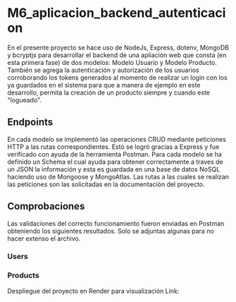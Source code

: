 # M6_aplicacion_backend_autenticacion

En el presente proyecto se hace uso de NodeJs, Express, dotenv, MongoDB y bcryptjs para desarrollar
el backend de una apliación web que consta (en esta primera fase) de dos modelos: Modelo Usuario y Modelo Producto.
También se agrega la autenticación y autorización de los usuarios corroborando los tokens generados al momento de realizar un login con los ya guardados en el sistema para que a manera de ejemplo en este desarrollo, permita la creación de un producto siempre y cuando este "logueado".

<h2>Endpoints</h2>

En cada modelo se implementó las operaciones CRUD mediante peticiones HTTP a las rutas correspondientes. Esto se logró gracias a Express y fue verificado con ayuda de la herramienta Postman. Para cada modelo se ha definido un Schema el cual ayuda para obtener correctamente a traves de un JSON la información y esta es guardada en una base de datos NoSQL haciendo uso de Mongoose y MongoAtlas.
Las rutas a las cuales se realizan las peticiones son las solicitadas en la documentación del proyecto.

<h2>Comprobaciones</h2>

Las validaciones del correcto funcionamiento fueron enviadas en Postman obteniendo los siguientes resultados. Solo se adjuntas algunas para no hacer extenso el archivo.

<h3>Users</h3>

<h3>Products</h3>

Despliegue del proyecto en Render para visualización
Link:
